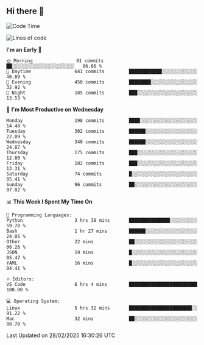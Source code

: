 ## Hi there 👋

<!--
**Wangmerlyn/Wangmerlyn** is a ✨ _special_ ✨ repository because its `README.md` (this file) appears on your GitHub profile.

Here are some ideas to get you started:

- 🔭 I’m currently working on ...
- 🌱 I’m currently learning ...
- 👯 I’m looking to collaborate on ...
- 🤔 I’m looking for help with ...
- 💬 Ask me about ...
- 📫 How to reach me: ...
- 😄 Pronouns: ...
- ⚡ Fun fact: ...
-->
<!--START_SECTION:waka-->
![Code Time](http://img.shields.io/badge/Code%20Time-73%20hrs%2047%20mins-blue)

![Lines of code](https://img.shields.io/badge/From%20Hello%20World%20I%27ve%20Written-8.5%20million%20lines%20of%20code-blue)

**I'm an Early 🐤** 

```text
🌞 Morning                91 commits          ██░░░░░░░░░░░░░░░░░░░░░░░   06.66 % 
🌆 Daytime                641 commits         ████████████░░░░░░░░░░░░░   46.89 % 
🌃 Evening                450 commits         ████████░░░░░░░░░░░░░░░░░   32.92 % 
🌙 Night                  185 commits         ███░░░░░░░░░░░░░░░░░░░░░░   13.53 % 
```
📅 **I'm Most Productive on Wednesday** 

```text
Monday                   198 commits         ████░░░░░░░░░░░░░░░░░░░░░   14.48 % 
Tuesday                  302 commits         ██████░░░░░░░░░░░░░░░░░░░   22.09 % 
Wednesday                340 commits         ██████░░░░░░░░░░░░░░░░░░░   24.87 % 
Thursday                 175 commits         ███░░░░░░░░░░░░░░░░░░░░░░   12.80 % 
Friday                   182 commits         ███░░░░░░░░░░░░░░░░░░░░░░   13.31 % 
Saturday                 74 commits          █░░░░░░░░░░░░░░░░░░░░░░░░   05.41 % 
Sunday                   96 commits          ██░░░░░░░░░░░░░░░░░░░░░░░   07.02 % 
```


📊 **This Week I Spent My Time On** 

```text
💬 Programming Languages: 
Python                   3 hrs 38 mins       ███████████████░░░░░░░░░░   59.78 % 
Bash                     1 hr 27 mins        ██████░░░░░░░░░░░░░░░░░░░   24.05 % 
Other                    22 mins             ██░░░░░░░░░░░░░░░░░░░░░░░   06.26 % 
JSON                     19 mins             █░░░░░░░░░░░░░░░░░░░░░░░░   05.47 % 
YAML                     16 mins             █░░░░░░░░░░░░░░░░░░░░░░░░   04.41 % 

🔥 Editors: 
VS Code                  6 hrs 4 mins        █████████████████████████   100.00 % 

💻 Operating System: 
Linux                    5 hrs 32 mins       ███████████████████████░░   91.22 % 
Mac                      32 mins             ██░░░░░░░░░░░░░░░░░░░░░░░   08.78 % 
```


 Last Updated on 28/02/2025 16:30:26 UTC
<!--END_SECTION:waka-->
